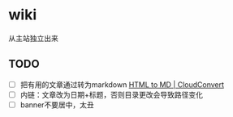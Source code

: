 # wiki
从主站独立出来

## TODO
- [ ] 把有用的文章通过转为markdown
[HTML to MD | CloudConvert](https://cloudconvert.com/html-to-md)
- [ ] 内链：文章改为日期+标题，否则目录更改会导致路径变化
- [ ] banner不要居中，太丑
